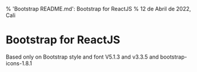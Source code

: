 % 'Bootstrap README.md': Bootstrap for ReactJS
% 12 de Abril de 2022, Cali




# Bootstrap for ReactJS

Based only on Bootstrap style and font V5.1.3 and v3.3.5 and bootstrap-icons-1.8.1

